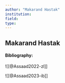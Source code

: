 ```yaml
---
author: "Makarand Hastak"
institution:
field:
type:
---
```


## Makarand Hastak
#### Bibliography:

![[@Assaad2022-zl]]

![[@Assaad2023-ib]]